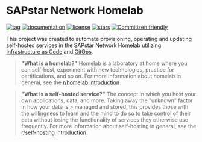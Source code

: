 # SAPstar Network Homelab

[![tag](https://img.shields.io/github/v/tag/atraides/homelab?include_prereleases&label=release&logo=semantic-release&logoColor=white&sort=semver)](https://github.com/atraides/homelab/tags)
[![documentation](https://img.shields.io/website?down_color=lightgray&down_message=offline&label=docs&logo=gitbook&logoColor=white&up_message=up&url=https%3A%2F%2Fdocs.sapstar.eu)](https://docs.sapstar.eu)
[![license](https://img.shields.io/github/license/atraides/homelab?style=flat&logo=gnu&logoColor=white)](https://www.gnu.org/licenses/gpl-3.0.html)
[![stars](https://img.shields.io/github/stars/atraides/homelab?logo=github&logoColor=white&color=gold&style=flat)](https://github.com/atraides/homelab)
[![Commitizen friendly](https://img.shields.io/badge/commitizen-friendly-brightgreen.svg)](http://commitizen.github.io/cz-cli/)

This project was created to automate provisioning, operating and updating self-hosted services in the SAPstar Network Homelab utilizing [Infrastructure as Code](https://en.wikipedia.org/wiki/Infrastructure_as_code) and [GitOps](https://www.weave.works/technologies/gitops).

> **"What is a homelab?"**
> Homelab is a laboratory at home where you can self-host, experiment with new technologies, practice for certifications, and so on.
> For more information about homelab in general, see the [r/homelab introduction](https://www.reddit.com/r/homelab/wiki/introduction).

<!-- -->
> **"What is a self-hosted service?"**
> The concept in which you host your own applications, data, and more. Taking away the "unknown" factor in how your data is > managed and stored, this provides those with the willingness to learn and the mind to do so to take control of their data without losing the functionality of services they otherwise use frequently.
> For more information about self-hosting in general, see the [r/self-hosting introduction](https://www.reddit.com/r/selfhosted/wiki/index/#wiki_self-hosting).
